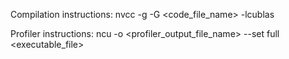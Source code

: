 Compilation instructions:
    nvcc -g -G <code_file_name> -lcublas

Profiler instructions:
    ncu -o <profiler_output_file_name>  --set full <executable_file>